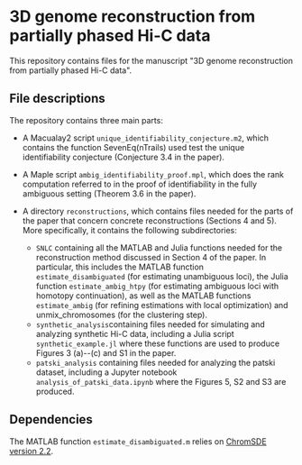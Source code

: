 # 3D genome reconstruction from partially phased Hi-C data
This repository contains files for the manuscript "3D genome reconstruction from partially phased Hi-C data".
<arxiv number>

## File descriptions

The repository contains three main parts:

* A Macualay2 script `unique_identifiability_conjecture.m2`, which contains the function SevenEq(nTrails) used test the unique identifiability conjecture (Conjecture 3.4 in the paper).

* A Maple script `ambig_identifiability_proof.mpl`, which does the rank computation referred to in the proof of identifiability in the fully ambiguous setting (Theorem 3.6 in the paper).

* A directory `reconstructions`, which contains files needed for the parts of the paper that concern concrete reconstructions (Sections 4 and 5). More specifically, it contains the following subdirectories:
  * `SNLC` containing all the MATLAB and Julia functions needed for the reconstruction method discussed in Section 4 of the paper. In particular, this includes the MATLAB function `estimate_disambiguated` (for estimating unambiguous loci), the Julia function `estimate_ambig_htpy` (for estimating ambiguous loci with homotopy continuation), as well as the MATLAB functions `estimate_ambig`  (for refining estimations with local optimization) and unmix_chromosomes (for the clustering step). 
  * `synthetic_analysis`containing files needed for simulating and analyzing synthetic Hi-C data, including a Julia script `synthetic_example.jl` where these functions are used to produce Figures 3 (a)--(c) and S1 in the paper.
  * `patski_analysis` containing files needed for analyzing the patski dataset, including a Jupyter notebook `analysis_of_patski_data.ipynb` where the Figures 5, S2 and S3 are produced.
  
## Dependencies

The MATLAB function `estimate_disambiguated.m` relies on [ChromSDE version 2.2](http://glab.hzau.edu.cn/subpages/RESOURCES/softwares.php).
  

